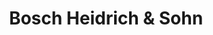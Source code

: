 ---
title: "Bosch Heidrich & Sohn"
url: /eisenhuettenstadt/bosch-heidrich-und-sohn/
shop: Autowerkstatt
---